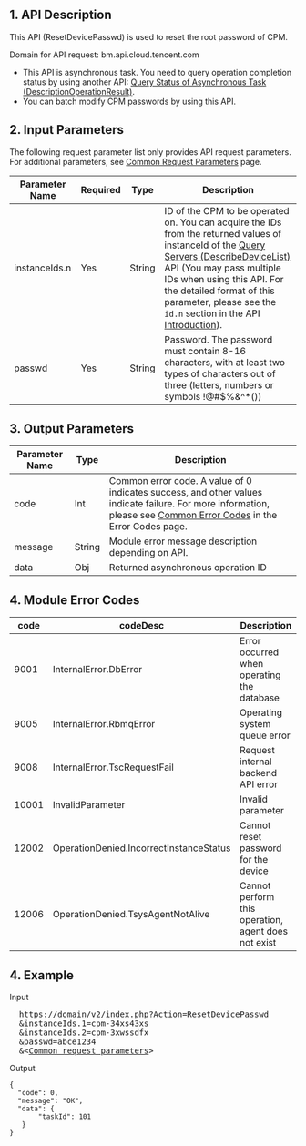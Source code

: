 ## 1. API Description
 
This API (ResetDevicePasswd) is used to reset the root password of CPM.

Domain for API request: bm.api.cloud.tencent.com

 * This API is asynchronous task. You need to query operation completion status by using another API: [Query Status of Asynchronous Task (DescriptionOperationResult)](/doc/api/456/6644).
 * You can batch modify CPM passwords by using this API.
 

## 2. Input Parameters

The following request parameter list only provides API request parameters. For additional parameters, see [Common Request Parameters](/doc/api/456/6718) page.

| Parameter Name | Required | Type | Description |
|---------|---------|---------|---------|
| instanceIds.n | Yes | String | ID of the CPM to be operated on. You can acquire the IDs from the returned values of instanceId of the [Query Servers (DescribeDeviceList)](/doc/api/456/6728) API (You may pass multiple IDs when using this API. For the detailed format of this parameter, please see the `id.n` section in the API [Introduction](/doc/api/456/6628)). |
| passwd | Yes | String | Password. The password must contain 8-16 characters, with at least two types of characters out of three (letters, numbers or symbols !@#$%&^*()) |

## 3. Output Parameters

| Parameter Name | Type | Description |
|---------|---------|---------|
| code | Int | Common error code. A value of 0 indicates success, and other values indicate failure. For more information, please see [Common Error Codes](/doc/api/456/6725) in the Error Codes page. |
| message | String | Module error message description depending on API. |
| data | Obj | Returned asynchronous operation ID

## 4. Module Error Codes

| code | codeDesc | Description |
|------|------| -----|
| 9001 | InternalError.DbError | Error occurred when operating the database |
| 9005 | InternalError.RbmqError | Operating system queue error |
| 9008 | InternalError.TscRequestFail | Request internal backend API error |
| 10001 | InvalidParameter | Invalid parameter |
| 12002 | OperationDenied.IncorrectInstanceStatus | Cannot reset password for the device |
| 12006 | OperationDenied.TsysAgentNotAlive | Cannot perform this operation, agent does not exist |

 

## 4. Example
 
Input

<pre>
  https://domain/v2/index.php?Action=ResetDevicePasswd
  &instanceIds.1=cpm-34xs43xs
  &instanceIds.2=cpm-3xwssdfx
  &passwd=abce1234
  &<<a href="https://cloud.tencent.com/doc/api/229/6976">Common request parameters</a>>
</pre>
Output

```
{
  "code": 0,
  "message": "OK",
  "data": {
       "taskId": 101
   }
}

```





